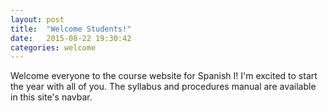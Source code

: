 ```yaml
---
layout: post
title:  "Welcome Students!"
date:   2015-08-22 19:30:42
categories: welcome
---
```

Welcome everyone to the course website for Spanish I! I'm excited to start the year with all of you. The syllabus and procedures manual are available in this site's navbar.
